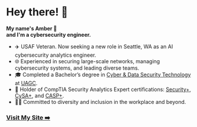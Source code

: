 # Hey there! 👋

__My name's Amber 💖__ \
__and I'm a cybersecurity engineer.__

- ✈️ USAF Veteran. Now seeking a new role in Seattle, WA as an AI cybersecurity analytics engineer.
- 🌐 Experienced in securing large-scale networks, managing cybersecurity systems, and leading diverse teams.
- 🎓 Completed a Bachelor’s degree in [Cyber & Data Security Technology](https://www.uagc.edu/online-degrees/bachelors/cyber-data-security-technology) at [UAGC](https://www.uagc.edu). 
- 🔐 Holder of CompTIA Security Analytics Expert certifications: [Security+](https://www.comptia.org/certifications/security), [CySA+](https://www.comptia.org/certifications/cybersecurity-analyst), and [CASP+](https://www.comptia.org/certifications/comptia-advanced-security-practitioner).
- 🏳️‍🌈 Committed to diversity and inclusion in the workplace and beyond.

### [Visit My Site ➡️](https://ambercaravalho.com)

